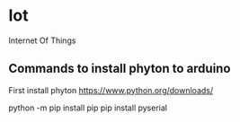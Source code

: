 # Iot
Internet Of Things

## Commands to install phyton to arduino

First install phyton  https://www.python.org/downloads/

  python -m pip install pip
  pip install pyserial
